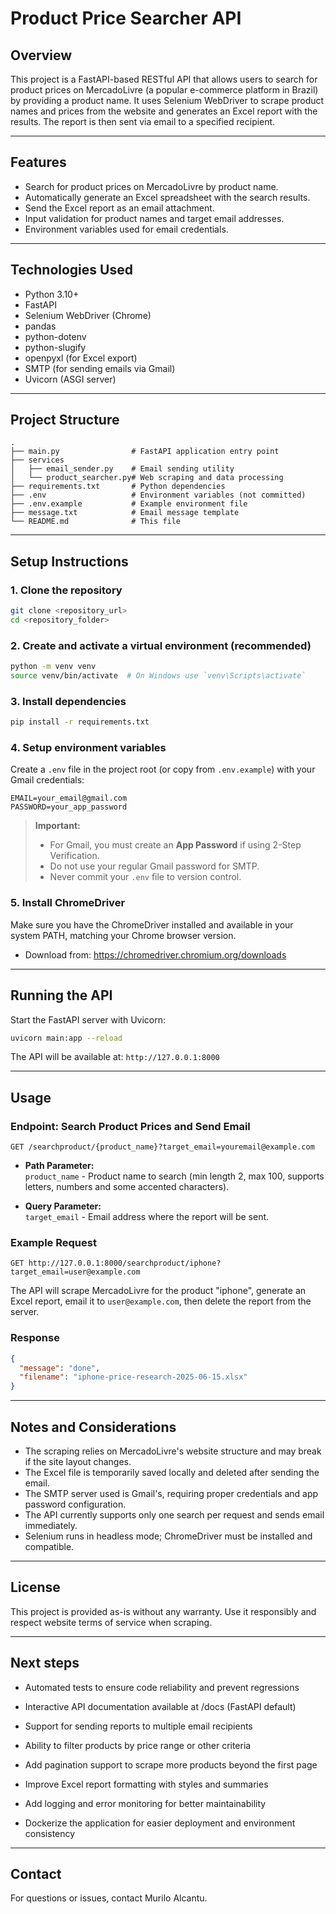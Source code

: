 
# Product Price Searcher API

## Overview

This project is a FastAPI-based RESTful API that allows users to search for product prices on MercadoLivre (a popular e-commerce platform in Brazil) by providing a product name. It uses Selenium WebDriver to scrape product names and prices from the website and generates an Excel report with the results. The report is then sent via email to a specified recipient.

---

## Features

- Search for product prices on MercadoLivre by product name.
- Automatically generate an Excel spreadsheet with the search results.
- Send the Excel report as an email attachment.
- Input validation for product names and target email addresses.
- Environment variables used for email credentials.

---

## Technologies Used

- Python 3.10+
- FastAPI
- Selenium WebDriver (Chrome)
- pandas
- python-dotenv
- python-slugify
- openpyxl (for Excel export)
- SMTP (for sending emails via Gmail)
- Uvicorn (ASGI server)

---

## Project Structure

```
.
├── main.py                # FastAPI application entry point
├── services
│   ├── email_sender.py    # Email sending utility
│   └── product_searcher.py# Web scraping and data processing
├── requirements.txt       # Python dependencies
├── .env                   # Environment variables (not committed)
├── .env.example           # Example environment file
├── message.txt            # Email message template
└── README.md              # This file
```

---

## Setup Instructions

### 1. Clone the repository

```bash
git clone <repository_url>
cd <repository_folder>
```

### 2. Create and activate a virtual environment (recommended)

```bash
python -m venv venv
source venv/bin/activate  # On Windows use `venv\Scripts\activate`
```

### 3. Install dependencies

```bash
pip install -r requirements.txt
```

### 4. Setup environment variables

Create a `.env` file in the project root (or copy from `.env.example`) with your Gmail credentials:

```
EMAIL=your_email@gmail.com
PASSWORD=your_app_password
```

> **Important:**  
> - For Gmail, you must create an **App Password** if using 2-Step Verification.  
> - Do not use your regular Gmail password for SMTP.  
> - Never commit your `.env` file to version control.

### 5. Install ChromeDriver

Make sure you have the ChromeDriver installed and available in your system PATH, matching your Chrome browser version.

- Download from: https://chromedriver.chromium.org/downloads

---

## Running the API

Start the FastAPI server with Uvicorn:

```bash
uvicorn main:app --reload
```

The API will be available at: `http://127.0.0.1:8000`

---

## Usage

### Endpoint: Search Product Prices and Send Email

```
GET /searchproduct/{product_name}?target_email=youremail@example.com
```

- **Path Parameter:**  
  `product_name` - Product name to search (min length 2, max 100, supports letters, numbers and some accented characters).

- **Query Parameter:**  
  `target_email` - Email address where the report will be sent.

### Example Request

```
GET http://127.0.0.1:8000/searchproduct/iphone?target_email=user@example.com
```

The API will scrape MercadoLivre for the product "iphone", generate an Excel report, email it to `user@example.com`, then delete the report from the server.

### Response

```json
{
  "message": "done",
  "filename": "iphone-price-research-2025-06-15.xlsx"
}
```

---

## Notes and Considerations

- The scraping relies on MercadoLivre's website structure and may break if the site layout changes.
- The Excel file is temporarily saved locally and deleted after sending the email.
- The SMTP server used is Gmail's, requiring proper credentials and app password configuration.
- The API currently supports only one search per request and sends email immediately.
- Selenium runs in headless mode; ChromeDriver must be installed and compatible.

---

## License

This project is provided as-is without any warranty. Use it responsibly and respect website terms of service when scraping.

---
## Next steps

- Automated tests to ensure code reliability and prevent regressions

- Interactive API documentation available at /docs (FastAPI default)

- Support for sending reports to multiple email recipients

- Ability to filter products by price range or other criteria

- Add pagination support to scrape more products beyond the first page

- Improve Excel report formatting with styles and summaries

- Add logging and error monitoring for better maintainability

- Dockerize the application for easier deployment and environment consistency
---

## Contact

For questions or issues, contact Murilo Alcantu.
